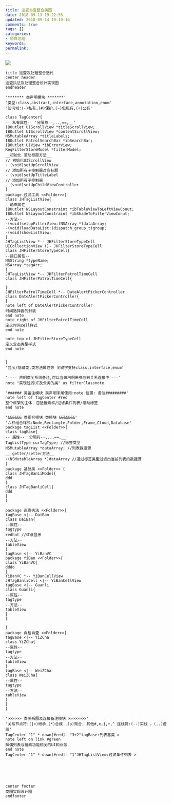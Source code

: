 ```yaml
---
title: 巡查自查整合类图
date: 2018-09-13 19:22:55
updated: 2018-09-14 19:19:10
comments: true
tags: []
categories:
- 项目总结
keywords: 
permalink: 
---
```


![](http://www.plantuml.com/plantuml/png/bLTjKnDP5lxUl-8ML9a4kqdjxhUWL4bstMKBMSk0MxjREwackIHTjcccqnd7GgV04I6yruYYKS08JXX78XOMBqJ8dyczdNpoByovVJelhKJBQqdtlVVSvxpSSvxJiJHBfuGTvFd6AxOqoxRksyiF-AFtR7ccMjwfb3Qb64rPr2H9giQfAQ4apnRutgDFvOkdrMAU5TVjnLtsx5IYgRXxIF9ruI3sknBRtELF5lbsdgsj4dVT9_d4plfSAAQhwRIiZgGjKurPiYPqZwenAgkfb66fbcQaP9hAt8GJrMAvjbfa6niXlnAm2vFyULRsTmOgvJK-koNxVmgm-Qdwyla0cte3Rpv9SZIG8JKHTXmRbnI5e1Xxjyud2Z3riPa7jToA_UPNHP6xk-MB5-Ler2Vrz_qh0z6oo71_96OQkdvTexT8bnF2va9FExcO0VfILglaOEHAnb97T7h9DDNRBjI0EaBrT0lCLTM28n6gch5adsgIBcsaCV5e4w1Yzs-cQPYeuHhz_hAcWvyHop3f5IDETT8rwgmuanuf6cKpQwmmn-OV4rxAiTbj_cAwzl89Vtm4TnoDIi4WQKYqUYGfnF-3eSK3QMeDZxMimm5-K6ApBtXsGeHrPval5jZCFdkwpTuUiUCLLE0zFzHm_KldlMV2IKsF2vLX2ArG3xbsLnfJOpVK12NLyZGlRR63LspgW5ouSDdG8HTxUyVT3FZdFo071hIq9G145e3dzagfdWJDk0v61jJRHiO29I8h8IL5Z8V4jOcZGyO07RLSAp9MpzSEHf9G4qC6tahBCKN1Y8DgfU5ZPgmf5_8FHjmy2SHLItNUU-h2kg76_mghmgEGFwwbnrGhbemcJ2Cp5hK2phCXd4uQj-gkzq38FB4WNOe2qMb9cw7ROpHCTLqQxW-BACT46JgY_a0RKO9HFdjJH9il0jziDg8z68bOffPAG0s0qA1wa_P83NSjDG5lNpOKYsH8kucMelOpDq4z89szvK126Eabo2NhgXQxGSrcShbEjHSO1s2WAKfqI0bYZBQNbFZgVctrVMqYo-T-WyIsS_VPxcHrSqhG9X4O26HgYQH0QkSdA-OgHra4Yy42Vt70FYmrGH35CiO0eysb8aJbCCSd9f65Fm4XaWYOZpyvjRUEWxNSSdLr2GHb-8yfYxTexsG9czghhHJPpYfVUSld9v7DcoIEp2tv51W46m60m25xhsGVbzdMDD_RbjdIsqhf5Jjvo2PpzifsvNIEhq6otAiSBhAPNPIkbjSXWog7EmIWVEXb1_OUhFlXVcXFu1IRpKDiGKi7KTC4cIyipCBm-3gTGK00jMDZQcbKptzdkwULap9O4dBKL4uMx9DYYA1yPttul3VVQ32aqwHn2LfavV0rpp_Ww_jWJ-MmL3bv-F533deKdtl3bv_Rxr_2RX2DvslvIccVpQnMyzl11YdREwSj5-ixvmnXgLsw3_stQRdxTWu7j4esjMCN5b0CBpSq2EmlNuDILbC9dSh8Zl9b4ofF3kj69YuBDXbHqzJNO5GBQ-yCCeMTFX1rckdNsgXRmIB_I2nZmbIyzf1W47t47FoiDpOf3oGnDFpHBbyeykDbQ68aGIs8TZ3jF1hDI_5xS3pS2JYrYHn4l5MlspMcZqN-PHTG4TnOKrUpmx2DOpi_0UTQ8a8y_QLFJGreJgCTb-BnE9prRkeQ4fAp1_yQqAtVMPvukv4c5-uuJAK126Aw4t453LO5OK6d4cHWqh30N_lufNtl22kvjUDOzMu6DdWq_4TWNW-Jkc6uS4O6k8BW2lfIFzXL1n6EEXgylgCQZmJncl3tZ915DUxaB2VRk4F0bjQFWkdNV7C2_a9qsyOLpFblEAcYIdVo3IgzMF-chM0m-qOqp0jVhpD8WoxX2ni83cdGmrozxX1bZrGvUm_k7AemvB_J6x1B1Pujo_wkWE22cMKY-ur0TJ87CndeUxzIUjmf_oZVbS_Btn601rfsZYfAW1N5Z7pyCE_lxWvKd-PWvfEQHDVnfmwuxhXnA_K_mNd_LqZ7Nyx_kSEDHWXB2Mf654nlArkcYAwbRf3EX4bfIgeMDjcaItv0-SYDR7QZ-lE9_UmGV89g17R_PHxPlK69NxG4LZpV3g7FYHPimX53a573W8S4refOOsl1dpZuumRt_m00)

```puml
title 巡查及处理整合迭代
center header
巡查执法及处理整合设计实现图
endheader

'******* 类声明模块 *******'
'类型:class,abstract,interface,annotation,enum'
'访问域:(-)私有,(#)保护,(~)包私有,(+)公有'

class TagCenter{
-- 私有属性-- '分隔符--,..,==,__'
IBOutlet UIScrollView *titleScrollView;
IBOutlet UIScrollView *contentScrollView;
NSMutableArray *titleLabels;
IBOutlet PatrolSearchBar *ibSearchBar;
IBOutlet UIView *ibErrorView;
ReqFilterStoreModel *filterModel;
__初始化 滚动标题方法__
// 初始化UIScrollView
- (void)setUpScrollView
// 添加所有子控制器对应标题
- (void)setUpTitleLabel
// 添加所有子控制器
- (void)setUpChildViewController
}
package 过滤工具 <<Folder>>{
class JHTagListView{
--动画属性--
IBOutlet NSLayoutConstraint *ibTableViewToLeftViewConut;
IBOutlet NSLayoutConstraint *ibShadeToFilterViewConut;
--方法--
-(void)setupFilterView:(NSArray *)dataArray;
-(void)loadDataList:(dispatch_group_t)group;
-(void)showListView;
}
JHTagListView *-- JHFilterStoreTypeCell
UICollectionView ()- JHFilterStoreTypeCell 
class JHFilterStoreTypeCell{
--接口属性--
NSString *typeName;
NSArray *tagArr;
}
JHTagListView *-- JHFilterPatrolTimeCell
class JHFilterPatrolTimeCell{

}
JHFilterPatrolTimeCell *-- DateAlertPickerController 
class DateAlertPickerController{
}
note left of DateAlertPickerController
时间选择器的封装
end note
note right of JHFilterPatrolTimeCell
定义时间cell样式
end note

note top of JHFilterStoreTypeCell
定义业态类型样式
end note 


}
'显示/隐藏类,类方法属性等 关键字支持class,interface,enum'

'---- 声明类关系线备注,可以当做用例来参与到关系连接中 ---'
note "实现过滤UI及业务的类" as filterClassnote

'###### 类备注模块 类声明末尾使用:note 位置: 备注#########'
note left of TagCenter #red
整个框架的主体：包括搜索框/过滤条件列表/滚动标签
end note

'&&&&&& 类组合模块 类模块 &&&&&&&'
'六种组合样式:Node,Rectangle,Folder,Frame,Cloud,Database'
package tagList <<Folder>>{
class tagBase{
-- 属性-- '分隔符--,..,==,__'
TagListType curTagType; //标签类型
NSMutableArray *dataArray; //列表数据源
__ getter/setter方法__
-(NSMutableArray *)dataArray //通过标签类型过滤出当前列表的数据源
}
package 基础类 <<Folder>> {
class JHTagBanLiModel{
ddd
}
class JHTagBanliCell{
ddd
}
}

package 巡查执法 <<Folder>>{
tagBase <|-- DaiBan
class DaiBan{
--属性--
tagtype
redhot //红点显示
--方法--
tableView
}
tagBase <|-- YiBanVC 
package YiBan <<Folder>>{
class YiBanVC{
dddd
}
YiBanVC *-- YiBanCellView
JHTagBanliCell <|-- YiBanCellView 
tagBase <|-- Guanli
class Guanli{
--属性--
tagtype
--方法--
tableView
} 
}

}
package 自检自查 <<Folder>>{
tagBase <|-- YiZCha
class YiZCha{
--属性--
tagtype
--方法--
tableView
}
tagBase <|-- WeiZCha
class WeiZCha{
--属性--
tagtype
--方法--
tableView
}
}
}

'>>>>>> 类关系图及连接备注模块 >>>>>>>>'
'关系节点符:(|>)继承,(*)合成 ,(o)聚合, 其他#,x,},+,^ 连线符:(--)实线 ，(..)虚线'
TagCenter "1" *-down[#red]- "3+2"tagBase:列表基类 >
note left on link #green
解偶列表与搜索功能相关的UI和业务
end note
TagCenter "1" *-down[#red]- "1"JHTagListView:过滤条件列表 >






center footer
类图实现设计图
endfooter
```
